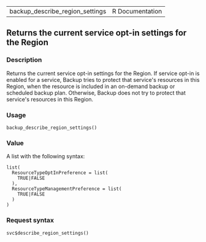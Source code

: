 <table style="width: 100%;">
<tbody>
<tr class="odd">
<td>backup_describe_region_settings</td>
<td style="text-align: right;">R Documentation</td>
</tr>
</tbody>
</table>

## Returns the current service opt-in settings for the Region

### Description

Returns the current service opt-in settings for the Region. If service
opt-in is enabled for a service, Backup tries to protect that service's
resources in this Region, when the resource is included in an on-demand
backup or scheduled backup plan. Otherwise, Backup does not try to
protect that service's resources in this Region.

### Usage

    backup_describe_region_settings()

### Value

A list with the following syntax:

    list(
      ResourceTypeOptInPreference = list(
        TRUE|FALSE
      ),
      ResourceTypeManagementPreference = list(
        TRUE|FALSE
      )
    )

### Request syntax

    svc$describe_region_settings()

